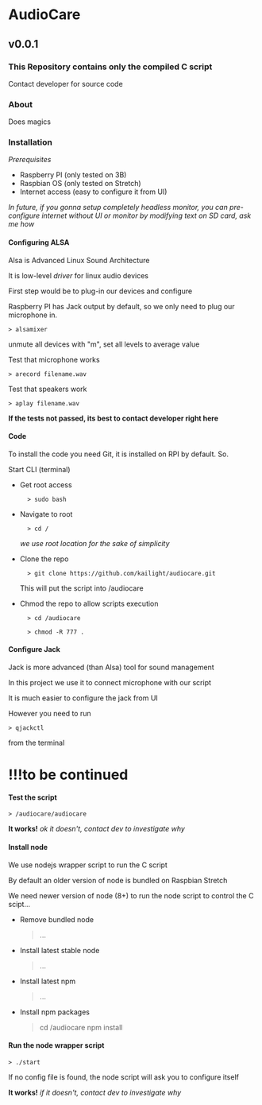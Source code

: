# AudioCare

## v0.0.1

### This Repository contains only the compiled C script

Contact developer for source code

### About 

Does magics

### Installation

*Prerequisites*

* Raspberry PI (only tested on 3B)
* Raspbian OS (only tested on Stretch)
* Internet access (easy to configure it from UI)

*In future, if you gonna setup completely headless monitor, you can pre-configure internet
 without UI or monitor by modifying text on SD card, ask me how* 
 
#### Configuring ALSA

Alsa is Advanced Linux Sound Architecture

It is low-level *driver* for linux audio devices

First step would be to plug-in our devices and configure

Raspberry PI has Jack output by default, so we only need to plug our microphone in.

    > alsamixer
    
unmute all devices with "m", set all levels to average value

 

Test that microphone works

    > arecord filename.wav
    
Test that speakers work

    > aplay filename.wav
    

**If the tests not passed, its best to contact developer right here**

#### Code

To install the code you need Git, it is installed on RPI by default. So.

Start CLI (terminal)

* Get root access 

        > sudo bash

* Navigate to root
    
        > cd /

    *we use root location for the sake of simplicity* 

* Clone the repo

        > git clone https://github.com/kailight/audiocare.git
    
  This will put the script into /audiocare
  
* Chmod the repo to allow scripts execution

        > cd /audiocare
        
        > chmod -R 777 .
  
#### Configure Jack

Jack is more advanced (than Alsa) tool for sound management

In this project we use it to connect microphone with our script

It is much easier to configure the jack from UI 

However you need to run 

    > qjackctl
    
from the terminal

# !!!to be continued

#### Test the script

    > /audiocare/audiocare
    
**It works!** *ok it doesn't, contact dev to investigate why*

#### Install node

We use nodejs wrapper script to run the C script 

By default an older version of node is bundled on Raspbian Stretch

We need newer version of node (8+) to run the node script to control the C scipt...

* Remove bundled node
 
    > ...
    
* Install latest stable node    
    
    > ...
    
* Install latest npm 

    > ...
    
* Install npm packages          
    
    > cd /audiocare
    > npm install
    
#### Run the node wrapper script

    > ./start
    
If no config file is found, the node script will ask you to configure itself    
    
**It works!** *if it doesn't, contact dev to investigate why*    